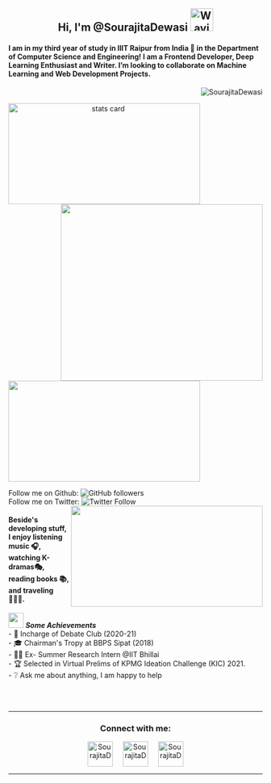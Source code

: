 <h2 align="center"> Hi, I'm @SourajitaDewasi <img src="https://raw.githubusercontent.com/nixin72/nixin72/master/wave.gif" alt="Waving hand animated gif"
         height="45"
         width="45" /></h2>
       
<h4>
I am in my third year of study in IIIT Raipur from India 📍 in the Department of Computer Science and Engineering! I am a Frontend Developer, Deep Learning Enthusiast and Writer. I’m looking to collaborate on Machine Learning and Web Development Projects. 
</h4>
<p align="right"> <img src="https://komarev.com/ghpvc/?username=SourajitaDewasi&label=Profile%20views&color=0e75b6&style=flat" alt="SourajitaDewasi" /> </p>
<p>
<a align= "center" href="https://github.com/SourajitaDewasi">
<img alt= "stats card" height="200px" width="380" src="https://github-readme-streak-stats.herokuapp.com/?user=SourajitaDewasi&theme=radical">
<img align="right" height="350" width="400" src="https://data.whicdn.com/images/222319615/original.gif" /> </a>
</p>
<img height="200px" width="380" src="https://github-readme-stats.vercel.app/api?username=SourajitaDewasi&count_private=true&theme=radical&show_icons=true" />

Follow me on Github: ![GitHub followers](https://img.shields.io/github/followers/SourajitaDewasi?label=Follow&style=social)
<br>Follow me on Twitter: ![Twitter Follow](https://img.shields.io/twitter/follow/SourajitaD?label=Follow&style=social)  
 <img align="right" height = "200px" width="380" src="https://github-readme-stats.vercel.app/api/top-langs/?username=SourajitaDewasi&langs_count=5&theme=radical" />        
<h4> Beside's developing stuff, I enjoy listening music 🎧, watching K-dramas🎭, reading books 📚, and traveling 🚵🏾‍♂️. </h4>

<img src="https://media.giphy.com/media/ObNTw8Uzwy6KQ/giphy.gif" width="30px">&nbsp;***Some Achievements***
<br>- 💭 Incharge of Debate Club (2020-21)
<br>- 🎓 Chairman's Tropy at BBPS Sipat (2018)
<br>- 👨‍💻 Ex- Summer Research Intern @IIT Bhillai
<br>- 🏆 Selected in Virtual Prelims of KPMG Ideation Challenge (KIC) 2021.
<br>- ❔ Ask me about anything, I am happy to help
</hr>
<br><br>

<hr>
<h3 align="center">Connect with me:</h3>
<p align="center">
<a href="https://twitter.com/SourajitaD" target="blank"><img align="center" src="https://cdn-icons-png.flaticon.com/512/124/124021.png" alt="SourajitaD" height="50" width="50" /></a> &nbsp;&nbsp;&nbsp;
<a href="https://www.linkedin.com/in/sourajita-dewasi-52b3b4193/" target="blank"><img align="center" src="https://cdn-icons-png.flaticon.com/512/174/174857.png" alt="SourajitaD" height="50" width="50" /></a>&nbsp;&nbsp;&nbsp;&nbsp;
<a href="https://www.yourquote.in/sourajita-d-smae/quotes" target="blank"><img align="center" src="https://www.yourquote.in/icon512.png" alt="SourajitaD" height="50" width="50" /></a>
</p>
</hr>

<hr>
<!---
SourajitaDewasi/SourajitaDewasi is a ✨ special ✨ repository because its `README.md` (this file) appears on your GitHub profile.
You can click the Preview link to take a look at your changes.
--->
